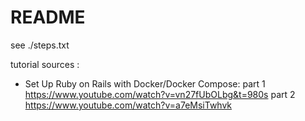 # README

see ./steps.txt

tutorial sources :
- Set Up Ruby on Rails with Docker/Docker Compose:
  part 1 https://www.youtube.com/watch?v=vn27fUbOLbg&t=980s
  part 2 https://www.youtube.com/watch?v=a7eMsiTwhvk
